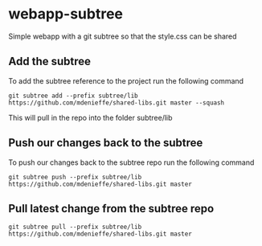 # webapp-subtree
Simple webapp with a git subtree so that the style.css can be shared

## Add the subtree 
To add the subtree reference to the project run the following command
```
git subtree add --prefix subtree/lib https://github.com/mdenieffe/shared-libs.git master --squash
```

This will pull in the repo into the folder subtree/lib

## Push our changes back to the subtree

To push our changes back to the subtree repo run the following command
```
git subtree push --prefix subtree/lib https://github.com/mdenieffe/shared-libs.git master
```

## Pull latest change from the subtree repo

```
git subtree pull --prefix subtree/lib https://github.com/mdenieffe/shared-libs.git master
```
